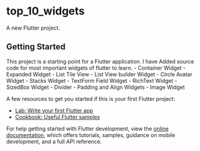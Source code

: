 # top_10_widgets

A new Flutter project.

## Getting Started

This project is a starting point for a Flutter application.
I have Added source code for most important widgets of flutter to learn.
    - Container Widget
    - Expanded Widget
    - List Tile View
    - List View builder Widget
    - Circle Avatar Widget
    - Stacks Widget
    - TextForm Field Widget
    - RichText Widget
    - SizedBox Widget
    - Divider 
    - Padding and Align Widgets
    - Image Widget

A few resources to get you started if this is your first Flutter project:

- [Lab: Write your first Flutter app](https://docs.flutter.dev/get-started/codelab)
- [Cookbook: Useful Flutter samples](https://docs.flutter.dev/cookbook)

For help getting started with Flutter development, view the
[online documentation](https://docs.flutter.dev/), which offers tutorials,
samples, guidance on mobile development, and a full API reference.
